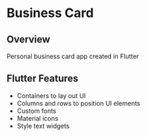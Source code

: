 # Business Card

## Overview

Personal business card app created in Flutter

## Flutter Features

* Containers to lay out UI
* Columns and rows to position UI elements
* Custom fonts
* Material icons
* Style text widgets
